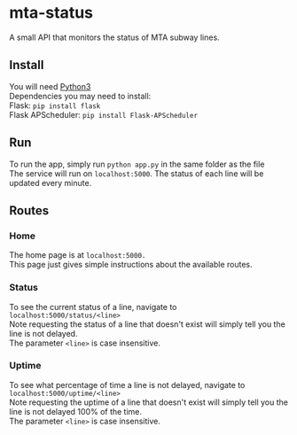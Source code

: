 # mta-status
A small API that monitors the status of MTA subway lines.

## Install
You will need [Python3](https://www.python.org/downloads/)<br>
Dependencies you may need to install:<br>
Flask: `pip install flask`<br>
Flask APScheduler: `pip install Flask-APScheduler`<br>

## Run
To run the app, simply run `python app.py` in the same folder as the file<br>
The service will run on `localhost:5000`. The status of each line will be updated every minute.

## Routes
### Home
The home page is at `localhost:5000.`<br>
This page just gives simple instructions about the available routes.

### Status
To see the current status of a line, navigate to `localhost:5000/status/<line>`<br>
Note requesting the status of a line that doesn't exist will simply tell you the line is not delayed.<br>
The parameter `<line>` is case insensitive.

### Uptime
To see what percentage of time a line is not delayed, navigate to `localhost:5000/uptime/<line>`<br>
Note requesting the uptime of a line that doesn't exist will simply tell you the line is not delayed 100% of the time.<br>
The parameter `<line>` is case insensitive.